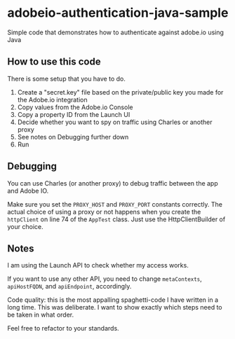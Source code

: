 # adobeio-authentication-java-sample

Simple code that demonstrates how to authenticate against adobe.io using Java

## How to use this code

There is some setup that you have to do.

1. Create a "secret.key" file based on the private/public key you made for the Adobe.io integration
2. Copy values from the Adobe.io Console
3. Copy a property ID from the Launch UI
4. Decide whether you want to spy on traffic using Charles or another proxy
5. See notes on Debugging further down
6. Run

## Debugging

You can use Charles (or another proxy) to debug traffic between the app and Adobe IO.

Make sure you set the `PROXY_HOST` and `PROXY_PORT` constants correctly. The actual choice of using a proxy or not happens when you create the `httpClient` on line 74 of the `AppTest` class. Just use the HttpClientBuilder of your choice.

## Notes

I am using the Launch API to check whether my access works.

If you want to use any other API, you need to change `metaContexts`, `apiHostFQDN`, and `apiEndpoint`, accordingly.

Code quality: this is the most appalling spaghetti-code I have written in a long time. This was deliberate. I want to show exactly which steps need to be taken in what order.

Feel free to refactor to your standards. 